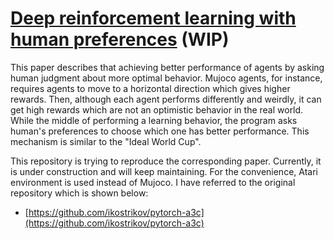 # [Deep reinforcement learning with human preferences](https://arxiv.org/abs/1706.03741) (WIP)

This paper describes that achieving better performance of agents by asking human judgment about more optimal behavior.
Mujoco agents, for instance, requires agents to move to a horizontal direction which gives higher rewards.
Then, although each agent performs differently and weirdly, it can get high rewards which are not an optimistic behavior in the real world.
While the middle of performing a learning behavior, the program asks human's preferences to choose which one has better performance.
This mechanism is similar to the "Ideal World Cup".

This repository is trying to reproduce the corresponding paper. Currently, it is under construction and will keep maintaining.
For the convenience, Atari environment is used instead of Mujoco. 
I have referred to the original repository which is shown below:

* [https://github.com/ikostrikov/pytorch-a3c](https://github.com/ikostrikov/pytorch-a3c)
